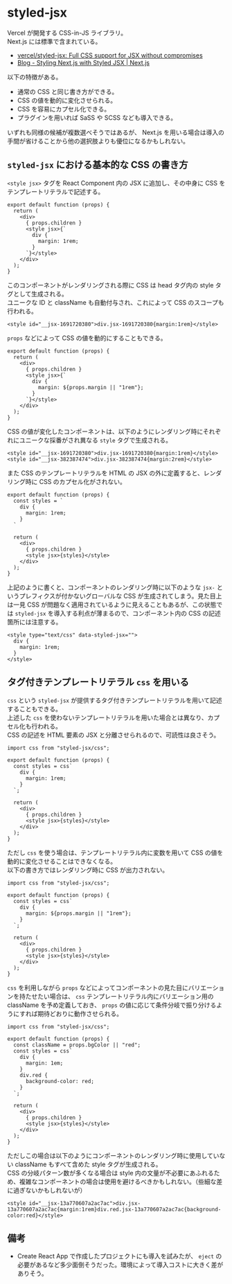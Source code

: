 # styled-jsx

Vercel が開発する CSS-in-JS ライブラリ。  
Next.js には標準で含まれている。

- [vercel/styled-jsx: Full CSS support for JSX without compromises](https://github.com/vercel/styled-jsx)
- [Blog - Styling Next.js with Styled JSX | Next.js](https://nextjs.org/blog/styling-next-with-styled-jsx)

以下の特徴がある。

- 通常の CSS と同じ書き方ができる。
- CSS の値を動的に変化させられる。
- CSS を容易にカプセル化できる。
- プラグインを用いれば SaSS や SCSS なども導入できる。

いずれも同様の候補が複数選べそうではあるが、 Next.js を用いる場合は導入の手間が省けることから他の選択肢よりも優位になるかもしれない。

## `styled-jsx` における基本的な CSS の書き方

`<style jsx>` タグを React Component 内の JSX に追加し、その中身に CSS をテンプレートリテラルで記述する。

```
export default function (props) {
  return (
    <div>
      { props.children }
      <style jsx>{`
        div {
          margin: 1rem;
        }
      `}</style>
    </div>
  );
}
```

このコンポーネントがレンダリングされる際に CSS は head タグ内の style タグとして生成される。  
ユニークな ID と className も自動付与され、これによって CSS のスコープも行われる。

```
<style id="__jsx-1691720380">div.jsx-1691720380{margin:1rem}</style>
```

`props` などによって CSS の値を動的にすることもできる。

```
export default function (props) {
  return (
    <div>
      { props.children }
      <style jsx>{`
        div {
          margin: ${props.margin || "1rem"};
        }
      `}</style>
    </div>
  );
}
```

CSS の値が変化したコンポーネントは、以下のようにレンダリング時にそれぞれにユニークな採番がされ異なる `style` タグで生成される。

```
<style id="__jsx-1691720380">div.jsx-1691720380{margin:1rem}</style>
<style id="__jsx-382387474">div.jsx-382387474{margin:2rem}</style>
```

また CSS のテンプレートリテラルを HTML の JSX の外に定義すると、レンダリング時に CSS のカプセル化がされない。

```
export default function (props) {
  const styles = `
    div {
      margin: 1rem;
    }
  `

  return (
    <div>
      { props.children }
      <style jsx>{styles}</style>
    </div>
  );
}
```

上記のように書くと、コンポーネントのレンダリング時に以下のような `jsx-` というプレフィクスが付かないグローバルな CSS が生成されてしまう。見た目上は一見 CSS が問題なく適用されているように見えることもあるが、この状態では `styled-jsx` を導入する利点が薄まるので、コンポーネント内の CSS の記述箇所には注意する。

```
<style type="text/css" data-styled-jsx="">
  div {
    margin: 1rem;
  }
</style>
```

## タグ付きテンプレートリテラル `css` を用いる

`css` という `styled-jsx` が提供するタグ付きテンプレートリテラルを用いて記述することもできる。  
上述した `css` を使わないテンプレートリテラルを用いた場合とは異なり、カプセル化も行われる。  
CSS の記述を HTML 要素の JSX と分離させられるので、可読性は良さそう。

```
import css from "styled-jsx/css";

export default function (props) {
  const styles = css`
    div {
      margin: 1rem;
    }
  `;

  return (
    <div>
      { props.children }
      <style jsx>{styles}</style>
    </div>
  );
}
```

ただし `css` を使う場合は、テンプレートリテラル内に変数を用いて CSS の値を動的に変化させることはできなくなる。  
以下の書き方ではレンダリング時に CSS が出力されない。

```
import css from "styled-jsx/css";

export default function (props) {
  const styles = css`
    div {
      margin: ${props.margin || "1rem"};
    }
  `;

  return (
    <div>
      { props.children }
      <style jsx>{styles}</style>
    </div>
  );
}
```

`css` を利用しながら `props` などによってコンポーネントの見た目にバリエーションを持たせたい場合は、 `css` テンプレートリテラル内にバリエーション用の className を予め定義しておき、 `props` の値に応じて条件分岐で振り分けるようにすれば期待どおりに動作させられる。

```
import css from "styled-jsx/css";

export default function (props) {
  const className = props.bgColor || "red";
  const styles = css`
    div {
      margin: 1em;
    }
    div.red {
      background-color: red;
    }
  `;

  return (
    <div>
      { props.children }
      <style jsx>{styles}</style>
    </div>
  );
}
```

ただしこの場合は以下のようにコンポーネントのレンダリング時に使用していない className もすべて含めた style タグが生成される。  
CSS の分岐パターン数が多くなる場合は style 内の文量が不必要にあふれるため、複雑なコンポーネントの場合は使用を避けるべきかもしれない。（些細な差に過ぎないかもしれないが）

```
<style id="__jsx-13a770607a2ac7ac">div.jsx-13a770607a2ac7ac{margin:1rem}div.red.jsx-13a770607a2ac7ac{background-color:red}</style>
```

## 備考

- Create React App で作成したプロジェクトにも導入を試みたが、 `eject` の必要があるなど多少面倒そうだった。環境によって導入コストに大きく差がありそう。
